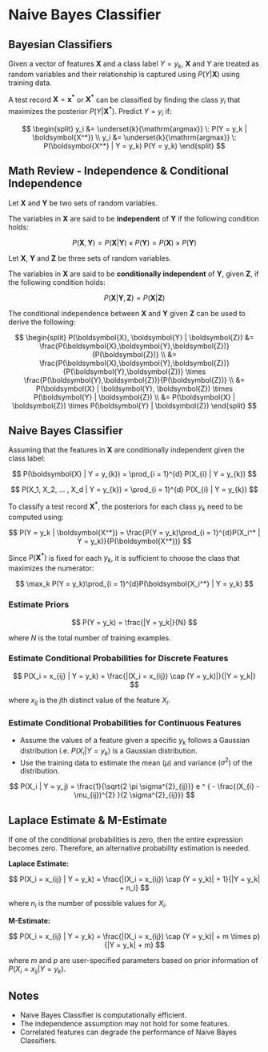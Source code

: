 # Naive Bayes Classifier

## Bayesian Classifiers

Given a vector of features $\boldsymbol{X}$ and a class label $Y = y_k$, $\boldsymbol{X}$ and $Y$ are treated as random variables and their relationship is captured using $P(Y | \boldsymbol{X})$ using training data.

A test record $\boldsymbol{X} = \boldsymbol{x^*}$ or $\boldsymbol{X^*}$ can be classified by finding the class $y_i$ that maximizes the posterior $P(Y | \boldsymbol{X^*})$. Predict $Y = y_i$ if:

$$
\begin{split}
y_i &= \underset{k}{\mathrm{argmax}} \: P(Y = y_k | \boldsymbol{X^*}) \\
y_i &= \underset{k}{\mathrm{argmax}} \: P(\boldsymbol{X^*} | Y = y_k) P(Y = y_k)
\end{split}
$$

## Math Review - Independence & Conditional Independence

Let $\boldsymbol{X}$ and $\boldsymbol{Y}$ be two sets of random variables.

The variables in $\boldsymbol{X}$ are said to be **independent** of $\boldsymbol{Y}$ if the following condition holds:

$$
P(\boldsymbol{X}, \boldsymbol{Y}) = P(\boldsymbol{X} | \boldsymbol{Y}) \times P(\boldsymbol{Y}) = P(\boldsymbol{X}) \times P(\boldsymbol{Y})
$$

Let $\boldsymbol{X}$, $\boldsymbol{Y}$ and $\boldsymbol{Z}$ be three sets of random variables.

The variables in $\boldsymbol{X}$ are said to be **conditionally independent** of $\boldsymbol{Y}$, given $\boldsymbol{Z}$, if the following condition holds:

$$
P(\boldsymbol{X} | \boldsymbol{Y}, \boldsymbol{Z}) = P(\boldsymbol{X} | \boldsymbol{Z})
$$

The conditional independence between $\boldsymbol{X}$ and $\boldsymbol{Y}$ given $\boldsymbol{Z}$ can be used to derive the following:

$$
\begin{split}
P(\boldsymbol{X}, \boldsymbol{Y} | \boldsymbol{Z})
&= \frac{P(\boldsymbol{X},\boldsymbol{Y},\boldsymbol{Z})}{P(\boldsymbol{Z})} \\
&= \frac{P(\boldsymbol{X},\boldsymbol{Y},\boldsymbol{Z})}{P(\boldsymbol{Y},\boldsymbol{Z})} \times \frac{P(\boldsymbol{Y},\boldsymbol{Z})}{P(\boldsymbol{Z})} \\
&= P(\boldsymbol{X} | \boldsymbol{Y}, \boldsymbol{Z}) \times P(\boldsymbol{Y} | \boldsymbol{Z}) \\
&= P(\boldsymbol{X} | \boldsymbol{Z}) \times P(\boldsymbol{Y} | \boldsymbol{Z})
\end{split}
$$

## Naive Bayes Classifier

Assuming that the features in $\boldsymbol{X}$ are conditionally independent given the class label:

$$
P(\boldsymbol{X} | Y = y_{k}) = \prod_{i = 1}^{d} P(X_{i} | Y = y_{k})
$$

$$
P(X_1, X_2, ... , X_d | Y = y_{k}) = \prod_{i = 1}^{d} P(X_{i} | Y = y_{k})
$$

To classify a test record $\boldsymbol{X^*}$, the posteriors for each class $y_k$ need to be computed using:

$$
P(Y = y_k | \boldsymbol{X^*}) = \frac{P(Y = y_k)\prod_{i = 1}^{d}P(X_i^* | Y = y_k)}{P(\boldsymbol{X^*})}
$$

Since $P(\boldsymbol{X^*})$ is fixed for each $y_k$, it is sufficient to choose the class that maximizes the numerator:

$$
\max_k P(Y = y_k)\prod_{i = 1}^{d}P(\boldsymbol{X_i^*} | Y = y_k)
$$

### Estimate Priors

$$
P(Y = y_k) = \frac{|Y = y_k|}{N}
$$

where $N$ is the total number of training examples.

### Estimate Conditional Probabilities for Discrete Features

$$
P(X_i = x_{ij} | Y = y_k) = \frac{|(X_i = x_{ij}) \cap (Y = y_k)|}{|Y = y_k|}
$$

where $x_{ij}$ is the $j$th distinct value of the feature $X_i$.

### Estimate Conditional Probabilities for Continuous Features

- Assume the values of a feature given a specific $y_k$ follows a Gaussian distribution i.e. $P(X_i | Y = y_k)$ is a Gaussian distribution.
- Use the training data to estimate the mean ($\mu$) and variance ($\sigma^2$) of the distribution.

$$
P(X_i | Y = y_j) = \frac{1}{\sqrt{2 \pi \sigma^{2}_{ij}}} e ^ { - \frac{(X_{i} - \mu_{ij})^{2} }{2 \sigma^{2}_{ij}}}
$$

## Laplace Estimate & M-Estimate

If one of the conditional probabilities is zero, then the entire expression becomes zero. Therefore, an alternative probability estimation is needed.

**Laplace Estimate:**

$$
P(X_i = x_{ij} | Y = y_k) = \frac{|(X_i = x_{ij}) \cap (Y = y_k)| + 1}{|Y = y_k| + n_i}
$$

where $n_i$ is the number of possible values for $X_i$.

**M-Estimate:**

$$
P(X_i = x_{ij} | Y = y_k) = \frac{|(X_i = x_{ij}) \cap (Y = y_k)| + m \times p}{|Y = y_k| + m}
$$

where $m$ and $p$ are user-specified parameters based on prior information of $P(X_i = x_{ij} | Y = y_k)$.

## Notes

- Naive Bayes Classifier is computationally efficient.
- The independence assumption may not hold for some features.
- Correlated features can degrade the performance of Naive Bayes Classifiers.
